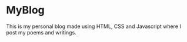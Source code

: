 # MyBlog

This is my personal blog made using HTML, CSS and Javascript where I post my poems and writings.
